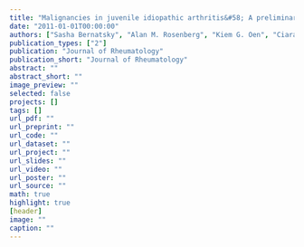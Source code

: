 ```yaml
---
title: "Malignancies in juvenile idiopathic arthritis&#58; A preliminary report"
date: "2011-01-01T00:00:00"
authors: ["Sasha Bernatsky", "Alan M. Rosenberg", "Kiem G. Oen", "Ciaran M. Duffy", "Rosalind Ramsey-Goldman", "Jeremy Labrecque", "Yvan {St. Pierre}", "Ann E. Clarke"]
publication_types: ["2"]
publication: "Journal of Rheumatology"
publication_short: "Journal of Rheumatology"
abstract: ""
abstract_short: ""
image_preview: ""
selected: false
projects: []
tags: []
url_pdf: ""
url_preprint: ""
url_code: ""
url_dataset: ""
url_project: ""
url_slides: ""
url_video: ""
url_poster: ""
url_source: ""
math: true
highlight: true
[header]
image: ""
caption: ""
---
```

